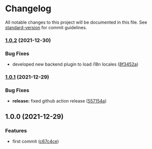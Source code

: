 # Changelog

All notable changes to this project will be documented in this file. See [standard-version](https://github.com/conventional-changelog/standard-version) for commit guidelines.

### [1.0.2](https://github.com/mancioshell/electron-invoice-management/compare/v1.0.1...v1.0.2) (2021-12-30)


### Bug Fixes

* developed new backend plugin to load i18n locales ([8f3452a](https://github.com/mancioshell/electron-invoice-management/commit/8f3452a57c4d2d54c2d0d2e3e05b9266277526e7))

### [1.0.1](https://github.com/mancioshell/electron-invoice-management/compare/v1.0.0...v1.0.1) (2021-12-29)


### Bug Fixes

* **release:** fixed github action release ([557154a](https://github.com/mancioshell/electron-invoice-management/commit/557154a400b5b4bab5d59c026089021f7d9820e1))

## 1.0.0 (2021-12-29)


### Features

* first commit ([c67c4ce](https://github.com/mancioshell/electron-invoice-management/commit/c67c4ced7c706cb0a07c0a2d851a3a10d1d757b7))
